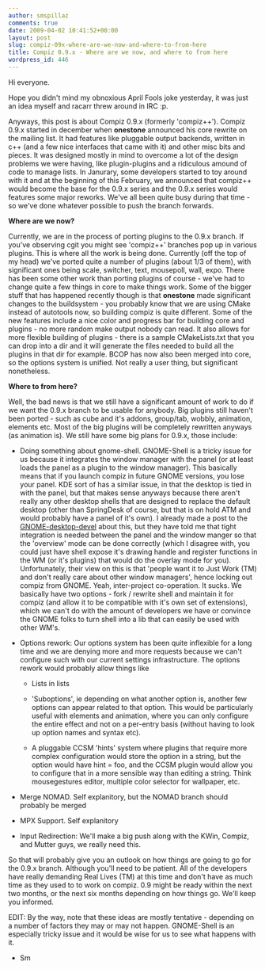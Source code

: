 ```yaml
---
author: smspillaz
comments: true
date: 2009-04-02 10:41:52+00:00
layout: post
slug: compiz-09x-where-are-we-now-and-where-to-from-here
title: Compiz 0.9.x - Where are we now, and where to from here
wordpress_id: 446
---
```


Hi everyone.

Hope you didn't mind my obnoxious April Fools joke yesterday, it was just an idea myself and racarr threw around in IRC :p.

Anyways, this post is about Compiz 0.9.x (formerly 'compiz++'). Compiz 0.9.x started in december when **onestone** announced his core rewrite on the mailing list. It had features like pluggable output backends, written in c++ (and a few nice interfaces that came with it) and other misc bits and pieces. It was designed mostly in mind to overcome a lot of the design problems we were having, like plugin-plugins and a ridiculous amound of code to manage lists. In Janurary, some developers started to toy around with it and at the beginning of this February, we announced that compiz++ would become the base for the 0.9.x series and the 0.9.x series would features some major reworks. We've all been quite busy during that time - so we've done whatever possible to push the branch forwards.

**Where are we now?**

Currently, we are in the process of porting plugins to the 0.9.x branch. If you've observing cgit you might see 'compiz++' branches pop up in various plugins. This is where all the work is being done. Currently (off the top of my head) we've ported quite a number of plugins (about 1/3 of them), with significant ones being scale, switcher, text, mousepoll, wall, expo. There has been some other work than porting plugins of course - we've had to change quite a few things in core to make things work. Some of the bigger stuff that has happened recently though is that **onestone** made significant changes to the buildsystem - you probably know that we are using CMake instead of autotools now, so building compiz is quite different. Some of the new features include a nice color and progress bar for building core and plugins - no more random make output nobody can read. It also allows for more flexible building of plugins - there is a sample CMakeLists.txt that you can drop into a dir and it will generate the files needed to build all the plugins in that dir for example. BCOP has now also been merged into core, so the options system is unified. Not really a user thing, but significant nonetheless.

**Where to from here?**

Well, the bad news is that we still have a significant amount of work to do if we want the 0.9.x branch to be usable for anybody. Big plugins still haven't been ported - such as cube and it's addons, group/tab, wobbly, animation, elements etc. Most of the big plugins will be completely rewritten anyways (as animation is). We still have some big plans for 0.9.x, those include:



	
  * Doing something about gnome-shell. GNOME-Shell is a tricky issue for us because it integrates the window manager with the panel (or at least loads the panel as a plugin to the window manager). This basically means that if you launch compiz in future GNOME versions, you lose your panel. KDE sort of has a similar issue, in that the desktop is tied in with the panel, but that makes sense anyways because there aren't really any other desktop shells that are designed to replace the default desktop (other than SpringDesk of course, but that is on hold ATM and would probably have a panel of it's own). I already made a post to the [GNOME-desktop-devel](http://www.mail-archive.com/desktop-devel-list@gnome.org/msg15602.html) about this, but they have told me that tight integration is needed between the panel and the window manger so that the 'overview' mode can be done correctly (which I disagree with, you could just have shell expose it's drawing handle and register functions in the WM (or it's plugins) that would do the overlay mode for you). Unfortunately, their view on this is that 'people want it to Just Work (TM) and don't really care about other window managers', hence locking out compiz from GNOME. Yeah, inter-project co-operation. It sucks. We basically have two options - fork / rewrite shell and maintain it for compiz (and allow it to be compatible with it's own set of extensions), which we can't do with the amount of developers we have or convince the GNOME folks to turn shell into a lib that can easily be used with other WM's.

	
  * Options rework: Our options system has been quite inflexible for a long time and we are denying more and more requests because we can't configure such with our current settings infrastructure. The options rework would probably allow things like

	
    * Lists in lists

	
    * 'Suboptions', ie depending on what another option is, another few options can appear related to that option. This would be particularly useful with elements and animation, where you can only configure the entire effect and not on a per-entry basis (without having to look up option names and syntax etc).

	
    * A pluggable CCSM 'hints' system where plugins that require more complex configuration would store the option in a string, but the option would have hint = foo, and the CCSM plugin would allow you to configure that in a more sensible way than editing a string. Think mousegestures editor, multiple color selector for wallpaper, etc.




	
  * Merge NOMAD. Self explanitory, but the NOMAD branch should probably be merged

	
  * MPX Support. Self explanitory

	
  * Input Redirection: We'll make a big push along with the KWin, Compiz, and Mutter guys, we really need this.


So that will probably give you an outlook on how things are going to go for the 0.9.x branch. Although you'll need to be patient. All of the developers have really demanding Real Lives (TM) at this time and don't have as much time as they used to to work on compiz. 0.9 might be ready within the next two months, or the next six months depending on how things go. We'll keep you informed.

EDIT: By the way, note that these ideas are mostly tentative - depending on a number of factors they may or may not happen. GNOME-Shell is an especially tricky issue and it would be wise for us to see what happens with it.

- Sm
